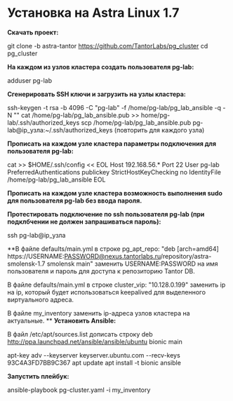 # Установка на Astra Linux 1.7

**Скачать проект:**

git clone -b astra-tantor https://github.com/TantorLabs/pg_cluster
cd pg_cluster

**На каждом из узлов кластера создать пользователя pg-lab:**

adduser pg-lab

**Сгенерировать SSH ключи и загрузить на узлы кластера:**

ssh-keygen -t rsa -b 4096 -C "pg-lab" -f /home/pg-lab/pg_lab_ansible -q -N ""
cat /home/pg-lab/pg_lab_ansible.pub >> home/pg-lab/.ssh/authorized_keys
scp /home/pg-lab/pg_lab_ansible.pub pg-lab@ip_узла:~/.ssh/authorized_keys (повторить для каждого узла)

**Прописать на каждом узле кластера параметры подключения для пользователя pg-lab:**

cat >> $HOME/.ssh/config << EOL
Host 192.168.56.*
     Port 22
     User pg-lab
     PreferredAuthentications publickey
     StrictHostKeyChecking no
     IdentityFile /home/pg-lab/pg_lab_ansible
EOL

**Прописать на каждом узле кластера возможность выполнения sudo для пользователя pg-lab без ввода пароля.**

**Протестировать подключение по ssh пользователя pg-lab (при подклбчении не должен запрашиваться пароль):**

ssh pg-lab@ip_узла

**В файле defaults/main.yml в строке pg_apt_repo: "deb [arch=amd64] https://USERNAME:PASSWORD@nexus.tantorlabs.ru/repository/astra-smolensk-1.7 smolensk main" заменить USERNAME:PASSWORD на имя пользователя и пароль для доступа к репозиторию Tantor DB.

В файле defaults/main.yml в строке cluster_vip: "10.128.0.199" заменить ip на ip, который будет использоваться keepalived для выделенного виртуального адреса.

В файле my_inventory заменить ip-адреса узлов кластера на актуальные.
**
**Установить Ansible:**

В файл /etc/apt/sources.list дописать строку deb http://ppa.launchpad.net/ansible/ansible/ubuntu bionic main

apt-key adv --keyserver keyserver.ubuntu.com --recv-keys 93C4A3FD7BB9C367
apt update
apt install -t bionic ansible

**Запустить плейбук:**

ansible-playbook pg-cluster.yaml -i my_inventory
